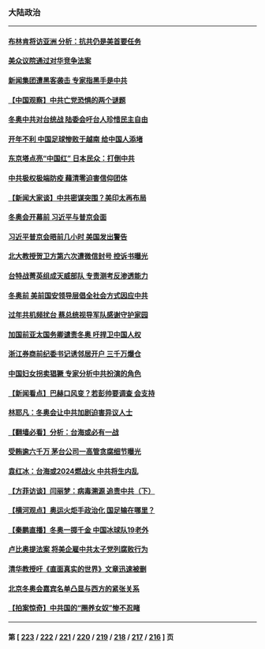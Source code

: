### 大陆政治
---
#### [布林肯将访亚洲 分析：抗共仍是美首要任务](../../pages/ncid277/n13555934.md) 
#### [美众议院通过对华竞争法案](../../pages/ncid277/n13555791.md) 
#### [新闻集团遭黑客袭击 专家指黑手是中共](../../pages/ncid277/n13555468.md) 
#### [【中国观察】中共亡党恐惧的两个谜题](../../pages/ncid277/n13555626.md) 
#### [冬奥中共对台统战 陆委会吁台人珍惜民主自由](../../pages/ncid277/n13555371.md) 
#### [开年不利 中国足球惨败于越南 给中国人添堵](../../pages/ncid277/n13555674.md) 
#### [东京塔点亮“中国红” 日本民众：打倒中共](../../pages/ncid277/n13555604.md) 
#### [中共极权极端防疫 藉清零迫害信仰团体](../../pages/ncid277/n13555509.md) 
#### [【新闻大家谈】中共密谋突围？美印太再布局](../../pages/ncid277/n13555420.md) 
#### [冬奥会开幕前 习近平与普京会面](../../pages/ncid277/n13555352.md) 
#### [习近平普京会晤前几小时 美国发出警告](../../pages/ncid277/n13555232.md) 
#### [北大教授贺卫方第六次遭微信封号 控诉书曝光](../../pages/ncid277/n13555214.md) 
#### [台特战菁英组成天威部队 专责测考反渗透能力](../../pages/ncid277/n13554938.md) 
#### [冬奥前 美前国安领导层倡全社会方式因应中共](../../pages/ncid277/n13555115.md) 
#### [过年共机频扰台 蔡总统视导军队感谢守护家园](../../pages/ncid277/n13555185.md) 
#### [加国前亚太国务卿谴责冬奥 吁捍卫中国人权](../../pages/ncid277/n13554723.md) 
#### [浙江券商前纪委书记诱邻居开户 三千万爆仓](../../pages/ncid277/n13554666.md) 
#### [中国妇女拐卖猖獗 专家分析中共扮演的角色](../../pages/ncid277/n13554760.md) 
#### [【新闻看点】巴赫口风变？若彭帅要调查 会支持](../../pages/ncid277/n13554024.md) 
#### [林耶凡：冬奥会让中共加剧迫害异议人士](../../pages/ncid277/n13554130.md) 
#### [【翻墙必看】分析：台海或必有一战](../../pages/ncid277/n13554326.md) 
#### [受贿逾六千万 茅台公司一高管贪腐细节曝光](../../pages/ncid277/n13554388.md) 
#### [袁红冰：台海或2024燃战火 中共将生内乱](../../pages/ncid277/n13554344.md) 
#### [【方菲访谈】闫丽梦：病毒溯源 追责中共（下）](../../pages/ncid277/n13553602.md) 
#### [【横河观点】奥运火炬手政治化 国足输在哪里？](../../pages/ncid277/n13554167.md) 
#### [【秦鹏直播】冬奥一掷千金 中国冰球队19老外](../../pages/ncid277/n13554102.md) 
#### [卢比奥提法案 将美企雇中共太子党列腐败行为](../../pages/ncid277/n13553996.md) 
#### [清华教授吁《直面真实的世界》文章迅速被删](../../pages/ncid277/n13553528.md) 
#### [北京冬奥会嘉宾名单凸显与西方的紧张关系](../../pages/ncid277/n13553626.md) 
#### [【拍案惊奇】中共国的“圈养女奴”惨不忍睹](../../pages/ncid277/n13553360.md) 

---
#### 第 [ [223](./223.md) / [222](./222.md) / [221](./221.md) / [220](./220.md) / [219](./219.md) / [218](./218.md) / [217](./217.md) / [216](./216.md) ] 页
